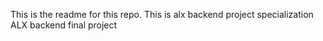 This is the readme for this repo. This is alx backend project specialization
ALX backend final project

